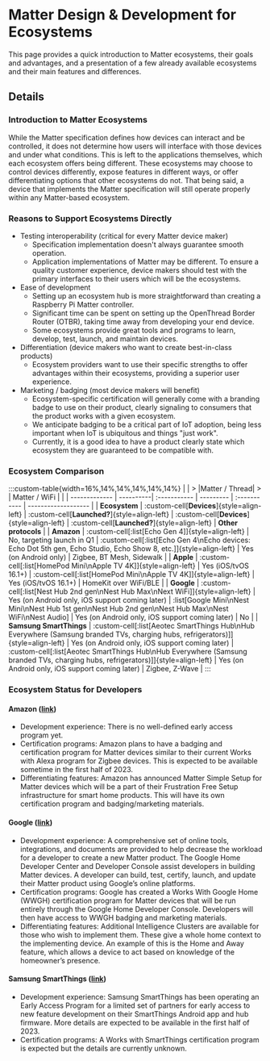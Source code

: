 # Matter Design & Development for Ecosystems

This page provides a quick introduction to Matter ecosystems, their goals and advantages, and a presentation of a few already available ecosystems and their main features and differences.

## Details

### Introduction to Matter Ecosystems

While the Matter specification defines how devices can interact and be controlled, it does not determine how users will interface with those devices and under what conditions. This is left to the applications themselves, which each ecosystem offers being different. These ecosystems may choose to control devices differently, expose features in different ways, or offer differentiating options that other ecosystems do not. That being said, a device that implements the Matter specification will still operate properly within any Matter-based ecosystem.

### Reasons to Support Ecosystems Directly

- Testing interoperability (critical for every Matter device maker)
  - Specification implementation doesn't always guarantee smooth operation.
  - Application implementations of Matter may be different. To ensure a quality customer experience, device makers should test with the primary interfaces to their users which will be the ecosystems.
- Ease of development
  - Setting up an ecosystem hub is more straightforward than creating a Raspberry Pi Matter controller.
  - Significant time can be spent on setting up the OpenThread Border Router (OTBR), taking time away from developing your end device.
  - Some ecosystems provide great tools and programs to learn, develop, test, launch, and maintain devices.
- Differentiation (device makers who want to create best-in-class products)
  - Ecosystem providers want to use their specific strengths to offer advantages within their ecosystems, providing a superior user experience.
- Marketing / badging (most device makers will benefit)
  - Ecosystem-specific certification will generally come with a branding badge to use on their product, clearly signaling to consumers that the product works with a given ecosystem.
  - We anticipate badging to be a critical part of IoT adoption, being less important when IoT is ubiquitous and things "just work".
  - Currently, it is a good idea to have a product clearly state which ecosystem they are guaranteed to be compatible with.

### Ecosystem Comparison

:::custom-table{width=16%,14%,14%,14%,14%,14%}
|              | >           |Matter / Thread| >           | Matter / WiFi |                    |
| ------------- | ----------| :----------- | --------- | :----------- | ------------------- |
| **Ecosystem** | :custom-cell[**Devices**]{style=align-left} | :custom-cell[**Launched?**]{style=align-left} | :custom-cell[**Devices**]{style=align-left} | :custom-cell[**Launched?**]{style=align-left} | **Other protocols** |
| **Amazon** | :custom-cell[:list[Echo Gen 4]]{style=align-left} | No, targeting launch in Q1 | :custom-cell[:list[Echo Gen 4\nEcho devices: Echo Dot 5th gen, Echo Studio, Echo Show 8, etc.]]{style=align-left} | Yes (on Android only) | Zigbee, BT Mesh, Sidewalk |
| **Apple** | :custom-cell[:list[HomePod Mini\nApple TV 4K]]{style=align-left} | Yes (iOS/tvOS 16.1+) | :custom-cell[:list[HomePod Mini\nApple TV 4K]]{style=align-left} | Yes (iOS/tvOS 16.1+) | HomeKit over WiFi/BLE |
| **Google** | :custom-cell[:list[Nest Hub 2nd gen\nNest Hub Max\nNext WiFi]]{style=align-left} | Yes (on Android only, iOS support coming later) | :list[Google Mini\nNest Mini\nNest Hub 1st gen\nNest Hub 2nd gen\nNest Hub Max\nNest WiFi\nNest Audio] | Yes (on Android only, iOS support coming later) | No  |
| **Samsung SmartThings** | :custom-cell[:list[Aeotec SmartThings Hub\nHub Everywhere (Samsung branded TVs, charging hubs, refrigerators)]]{style=align-left} | Yes (on Android only, iOS support coming later) | :custom-cell[:list[Aeotec SmartThings Hub\nHub Everywhere (Samsung branded TVs, charging hubs, refrigerators)]]{style=align-left} | Yes (on Android only, iOS support coming later) | Zigbee, Z-Wave |
:::

### Ecosystem Status for Developers

#### Amazon ([link](https://developer.amazon.com/en-US/docs/alexa/smarthome/matter-support.html#get-started-with-matter))

- Development experience: There is no well-defined early access program yet.
- Certification programs: Amazon plans to have a badging and certification program for Matter devices similar to their current Works with Alexa program for Zigbee devices. This is expected to be available sometime in the first half of 2023.
- Differentiating features: Amazon has announced Matter Simple Setup for Matter devices which will be a part of their Frustration Free Setup infrastructure for smart home products. This will have its own certification program and badging/marketing materials.

#### Google ([link](https://developer.apple.com/apple-home/matter/))

- Development experience: A comprehensive set of online tools, integrations, and documents are provided to help decrease the workload for a developer to create a new Matter product. The Google Home Developer Center and Developer Console assist developers in building Matter devices. A developer can build, test, certify, launch, and update their Matter product using Google’s online platforms.
- Certification programs: Google has created a Works With Google Home (WWGH) certification program for Matter devices that will be run entirely through the Google Home Developer Console. Developers will then have access to WWGH badging and marketing materials.
- Differentiating features: Additional Intelligence Clusters are available for those who wish to implement them. These give a whole home context to the implementing device. An example of this is the Home and Away feature, which allows a device to act based on knowledge of the homeowner’s presence.

#### Samsung SmartThings ([link](https://developer.samsung.com/smartthings))

- Development experience: Samsung SmartThings has been operating an Early Access Program for a limited set of partners for early access to new feature development on their SmartThings Android app and hub firmware. More details are expected to be available in the first half of 2023.
- Certification programs: A Works with SmartThings certification program is expected but the details are currently unknown.
